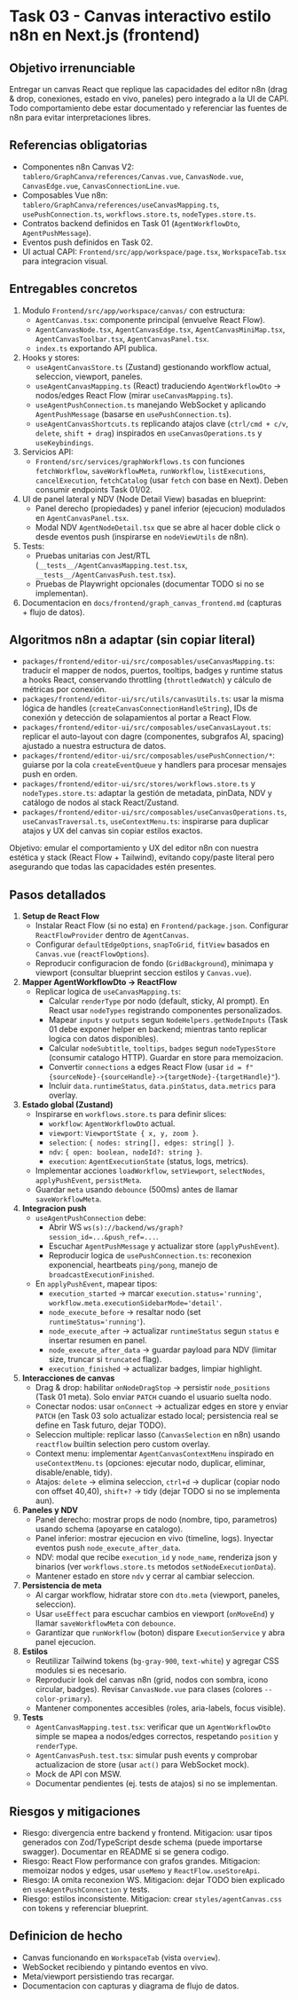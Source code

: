 # Task 03 - Canvas interactivo estilo n8n en Next.js (frontend)

## Objetivo irrenunciable
Entregar un canvas React que replique las capacidades del editor n8n (drag & drop, conexiones, estado en vivo, paneles) pero integrado a la UI de CAPI. Todo comportamiento debe estar documentado y referenciar las fuentes de n8n para evitar interpretaciones libres.

## Referencias obligatorias
- Componentes n8n Canvas V2: `tablero/GraphCanva/references/Canvas.vue`, `CanvasNode.vue`, `CanvasEdge.vue`, `CanvasConnectionLine.vue`.
- Composables Vue n8n: `tablero/GraphCanva/references/useCanvasMapping.ts`, `usePushConnection.ts`, `workflows.store.ts`, `nodeTypes.store.ts`.
- Contratos backend definidos en Task 01 (`AgentWorkflowDto`, `AgentPushMessage`).
- Eventos push definidos en Task 02.
- UI actual CAPI: `Frontend/src/app/workspace/page.tsx`, `WorkspaceTab.tsx` para integracion visual.

## Entregables concretos
1. Modulo `Frontend/src/app/workspace/canvas/` con estructura:
   - `AgentCanvas.tsx`: componente principal (envuelve React Flow).
   - `AgentCanvasNode.tsx`, `AgentCanvasEdge.tsx`, `AgentCanvasMiniMap.tsx`, `AgentCanvasToolbar.tsx`, `AgentCanvasPanel.tsx`.
   - `index.ts` exportando API publica.
2. Hooks y stores:
   - `useAgentCanvasStore.ts` (Zustand) gestionando workflow actual, seleccion, viewport, paneles.
   - `useAgentCanvasMapping.ts` (React) traduciendo `AgentWorkflowDto` -> nodos/edges React Flow (mirar `useCanvasMapping.ts`).
   - `useAgentPushConnection.ts` manejando WebSocket y aplicando `AgentPushMessage` (basarse en `usePushConnection.ts`).
   - `useAgentCanvasShortcuts.ts` replicando atajos clave (`ctrl/cmd + c/v`, `delete`, `shift + drag`) inspirados en `useCanvasOperations.ts` y `useKeybindings`.
3. Servicios API:
   - `Frontend/src/services/graphWorkflows.ts` con funciones `fetchWorkflow`, `saveWorkflowMeta`, `runWorkflow`, `listExecutions`, `cancelExecution`, `fetchCatalog` (usar `fetch` con base en Next). Deben consumir endpoints Task 01/02.
4. UI de panel lateral y NDV (Node Detail View) basadas en blueprint:
   - Panel derecho (propiedades) y panel inferior (ejecucion) modulados en `AgentCanvasPanel.tsx`.
   - Modal NDV `AgentNodeDetail.tsx` que se abre al hacer doble click o desde eventos push (inspirarse en `nodeViewUtils` de n8n).
5. Tests:
   - Pruebas unitarias con Jest/RTL (`__tests__/AgentCanvasMapping.test.tsx`, `__tests__/AgentCanvasPush.test.tsx`).
   - Pruebas de Playwright opcionales (documentar TODO si no se implementan).
6. Documentacion en `docs/frontend/graph_canvas_frontend.md` (capturas + flujo de datos).

## Algoritmos n8n a adaptar (sin copiar literal)
- `packages/frontend/editor-ui/src/composables/useCanvasMapping.ts`: traducir el mapper de nodos, puertos, tooltips, badges y runtime status a hooks React, conservando throttling (`throttledWatch`) y cálculo de métricas por conexión.
- `packages/frontend/editor-ui/src/utils/canvasUtils.ts`: usar la misma lógica de handles (`createCanvasConnectionHandleString`), IDs de conexión y detección de solapamientos al portar a React Flow.
- `packages/frontend/editor-ui/src/composables/useCanvasLayout.ts`: replicar el auto-layout con dagre (componentes, subgrafos AI, spacing) ajustado a nuestra estructura de datos.
- `packages/frontend/editor-ui/src/composables/usePushConnection/*`: guiarse por la cola `createEventQueue` y handlers para procesar mensajes push en orden.
- `packages/frontend/editor-ui/src/stores/workflows.store.ts` y `nodeTypes.store.ts`: adaptar la gestión de metadata, pinData, NDV y catálogo de nodos al stack React/Zustand.
- `packages/frontend/editor-ui/src/composables/useCanvasOperations.ts`, `useCanvasTraversal.ts`, `useContextMenu.ts`: inspirarse para duplicar atajos y UX del canvas sin copiar estilos exactos.

Objetivo: emular el comportamiento y UX del editor n8n con nuestra estética y stack (React Flow + Tailwind), evitando copy/paste literal pero asegurando que todas las capacidades estén presentes.
## Pasos detallados
1. **Setup de React Flow**
   - Instalar React Flow (si no esta) en `Frontend/package.json`. Configurar `ReactFlowProvider` dentro de `AgentCanvas`.
   - Configurar `defaultEdgeOptions`, `snapToGrid`, `fitView` basados en `Canvas.vue` (`reactFlowOptions`).
   - Reproducir configuracion de fondo (`GridBackground`), minimapa y viewport (consultar blueprint seccion estilos y `Canvas.vue`).
2. **Mapper AgentWorkflowDto -> ReactFlow**
   - Replicar logica de `useCanvasMapping.ts`:
     - Calcular `renderType` por nodo (default, sticky, AI prompt). En React usar `nodeTypes` registrando componentes personalizados.
     - Mapear `inputs` y `outputs` segun `NodeHelpers.getNodeInputs` (Task 01 debe exponer helper en backend; mientras tanto replicar logica con datos disponibles).
     - Calcular `nodeSubtitle`, `tooltips`, `badges` segun `nodeTypesStore` (consumir catalogo HTTP). Guardar en store para memoizacion.
     - Convertir `connections` a edges React Flow (usar `id = f"{sourceNode}-{sourceHandle}->{targetNode}-{targetHandle}"`).
     - Incluir `data.runtimeStatus`, `data.pinStatus`, `data.metrics` para overlay.
3. **Estado global (Zustand)**
   - Inspirarse en `workflows.store.ts` para definir slices:
     - `workflow`: `AgentWorkflowDto` actual.
     - `viewport`: `ViewportState { x, y, zoom }`.
     - `selection`: `{ nodes: string[], edges: string[] }`.
     - `ndv`: `{ open: boolean, nodeId?: string }`.
     - `execution`: `AgentExecutionState` (status, logs, metrics).
   - Implementar acciones `loadWorkflow`, `setViewport`, `selectNodes`, `applyPushEvent`, `persistMeta`.
   - Guardar `meta` usando `debounce` (500ms) antes de llamar `saveWorkflowMeta`.
4. **Integracion push**
   - `useAgentPushConnection` debe:
     - Abrir WS `ws(s)://backend/ws/graph?session_id=...&push_ref=...`.
     - Escuchar `AgentPushMessage` y actualizar store (`applyPushEvent`).
     - Reproducir logica de `usePushConnection.ts`: reconexion exponencial, heartbeats `ping/pong`, manejo de `broadcastExecutionFinished`.
   - En `applyPushEvent`, mapear tipos:
     - `execution_started` -> marcar `execution.status='running'`, `workflow.meta.executionSidebarMode='detail'`.
     - `node_execute_before` -> resaltar nodo (set `runtimeStatus='running'`).
     - `node_execute_after` -> actualizar `runtimeStatus` segun `status` e insertar resumen en panel.
     - `node_execute_after_data` -> guardar payload para NDV (limitar size, truncar si `truncated` flag).
     - `execution_finished` -> actualizar badges, limpiar highlight.
5. **Interacciones de canvas**
   - Drag & drop: habilitar `onNodeDragStop` -> persistir `node_positions` (Task 01 meta). Solo enviar `PATCH` cuando el usuario suelta nodo.
   - Conectar nodos: usar `onConnect` -> actualizar edges en store y enviar `PATCH` (en Task 03 solo actualizar estado local; persistencia real se define en Task futuro, dejar TODO).
   - Seleccion multiple: replicar lasso (`CanvasSelection` en n8n) usando `reactflow` builtin selection pero custom overlay.
   - Context menu: implementar `AgentCanvasContextMenu` inspirado en `useContextMenu.ts` (opciones: ejecutar nodo, duplicar, eliminar, disable/enable, tidy).
   - Atajos: `delete` -> elimina seleccion, `ctrl+d` -> duplicar (copiar nodo con offset 40,40), `shift+?` -> tidy (dejar TODO si no se implementa aun).
6. **Paneles y NDV**
   - Panel derecho: mostrar props de nodo (nombre, tipo, parametros) usando schema (apoyarse en catalogo).
   - Panel inferior: mostrar ejecucion en vivo (timeline, logs). Inyectar eventos push `node_execute_after_data`.
   - NDV: modal que recibe `execution_id` y `node_name`, renderiza json y binarios (ver `workflows.store.ts` metodos `setNodeExecutionData`).
   - Mantener estado en store `ndv` y cerrar al cambiar seleccion.
7. **Persistencia de meta**
   - Al cargar workflow, hidratar store con `dto.meta` (viewport, paneles, seleccion).
   - Usar `useEffect` para escuchar cambios en viewport (`onMoveEnd`) y llamar `saveWorkflowMeta` con `debounce`.
   - Garantizar que `runWorkflow` (boton) dispare `ExecutionService` y abra panel ejecucion.
8. **Estilos**
   - Reutilizar Tailwind tokens (`bg-gray-900`, `text-white`) y agregar CSS modules si es necesario.
   - Reproducir look del canvas n8n (grid, nodos con sombra, icono circular, badges). Revisar `CanvasNode.vue` para clases (colores `--color-primary`).
   - Mantener componentes accesibles (roles, aria-labels, focus visible).
9. **Tests**
   - `AgentCanvasMapping.test.tsx`: verificar que un `AgentWorkflowDto` simple se mapea a nodos/edges correctos, respetando `position` y `renderType`.
   - `AgentCanvasPush.test.tsx`: simular push events y comprobar actualizacion de store (usar `act()` para WebSocket mock).
   - Mock de API con MSW.
   - Documentar pendientes (ej. tests de atajos) si no se implementan.

## Riesgos y mitigaciones
- Riesgo: divergencia entre backend y frontend. Mitigacion: usar tipos generados con Zod/TypeScript desde schema (puede importarse swagger). Documentar en README si se genera codigo.
- Riesgo: React Flow performance con grafos grandes. Mitigacion: memoizar nodos y edges, usar `useMemo` y `ReactFlow.useStoreApi`.
- Riesgo: IA omita reconexion WS. Mitigacion: dejar TODO bien explicado en `useAgentPushConnection` y tests.
- Riesgo: estilos inconsistente. Mitigacion: crear `styles/agentCanvas.css` con tokens y referenciar blueprint.

## Definicion de hecho
- Canvas funcionando en `WorkspaceTab` (vista `overview`).
- WebSocket recibiendo y pintando eventos en vivo.
- Meta/viewport persistiendo tras recargar.
- Documentacion con capturas y diagrama de flujo de datos.

